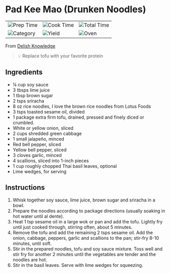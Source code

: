 # Pad Kee Mao (Drunken Noodles)

|  |  |  |
| ----------- | ----------- | ----------- |
| ![Prep Time](https://img.shields.io/badge/Prep_Time-15_min.-2451ba) | ![Cook Time](https://img.shields.io/badge/Cook_Time-15_min.-2451ba) | ![Total Time](https://img.shields.io/badge/Total_Time-30_min.-2451ba)
| ![Category](https://img.shields.io/badge/Category-Dinner-2451ba) | ![Yield](https://img.shields.io/badge/Yield-4_servings-2451ba) | ![Oven](https://img.shields.io/badge/Cooking_Method-Stovetop-2451ba)

From [Delish Knowledge](https://www.delishknowledge.com/easy-vegan-drunken-noodles/)

> :bulb: Replace tofu with your favorite protein

## Ingredients
- &frac14; cup soy sauce
- 3 tbsps lime juice
- 1 tbsp brown sugar
- 2 tsps sriracha
- 8 oz rice noodles, I love the brown rice noodles from Lotus Foods
- 3 tsps toasted sesame oil, divided
- 1 package extra firm tofu, drained, pressed and finely diced or crumbled.
- White or yellow onion, sliced
- 2 cups shredded green cabbage
- 1 small jalapeño, minced
- Red bell pepper, sliced
- Yellow bell pepper, sliced
- 3 cloves garlic, minced
- 4 scallions, sliced into 1-inch pieces
- 1 cup roughly chopped Thai basil leaves, optional
- Lime wedges, for serving

## Instructions

1. Whisk together soy sauce, lime juice, brown sugar and sriracha in a bowl.
2. Prepare the noodles according to package directions (usually soaking in hot water until al dente).
3. Heat 1 tsp sesame oil in a large wok or pan and add the tofu. Lightly fry until just cooked through, stirring often, about 5 minutes.
4. Remove the tofu and add the remaining 2 tsps sesame oil. Add the onion, cabbage, peppers, garlic and scallions to the pan; stir-fry 8-10 minutes, until soft.
5. Stir in the prepared noodles, tofu and soy sauce mixture. Toss well and stir fry for another 2 minutes until the vegetables are tender and the noodles are hot.
6. Stir in the basil leaves. Serve with lime wedges for squeezing.
